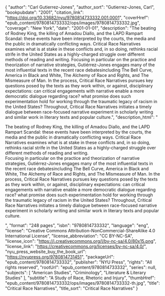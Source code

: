{
  "author": "Carl Gutierrez-Jones",
  "author_sort": "Gutierrez-Jones, Carl",
  "bookpubdate": "2001",
  "citation_link": "https://doi.org/10.33682/nyu/9780814733332.001.0001",
  "coverHref": "epub_content/9780814733332/ops/images/9780814733332.jpg",
  "coverage": "New York",
  "date": "2001-01-01",
  "description": "The beating of Rodney King, the killing of Amadou Diallo, and the LAPD Rampart Scandal: these events have been interpreted by the courts, the media and the public in dramatically conflicting ways. Critical Race Narratives examines what is at stake in these conflicts and, in so doing, rethinks racial strife in the United States as a highly-charged struggle over different methods of reading and writing. Focusing in particular on the practice and theorization of narrative strategies, Gutiérrez-Jones engages many of the most influential texts in the recent race debatesincluding The Bell Curve, America in Black and White, The Alchemy of Race and Rights, and The Mismeasure of Man.  In the process, Critical Race Narratives pursues key questions posed by the texts as they work within, or against, disciplinary expectations: can critical engagements with narrative enable a more democratic dialogue regarding race? what promise does such experimentation hold for working through the traumatic legacy of racism in the United States? Throughout, Critical Race Narratives initiates a timely dialogue between race-focused narrative experiment in scholarly writing and similar work in literary texts and popular culture.",
  "description_html": "<p>The beating of Rodney King, the killing of Amadou Diallo, and the LAPD Rampart Scandal: these events have been interpreted by the courts, the media and the public in dramatically conflicting ways. Critical Race Narratives examines what is at stake in these conflicts and, in so doing, rethinks racial strife in the United States as a highly-charged struggle over different methods of reading and writing.<br> Focusing in particular on the practice and theorization of narrative strategies, Gutiérrez-Jones engages many of the most influential texts in the recent race debatesincluding The Bell Curve, America in Black and White, The Alchemy of Race and Rights, and The Mismeasure of Man.  In the process, Critical Race Narratives pursues key questions posed by the texts as they work within, or against, disciplinary expectations: can critical engagements with narrative enable a more democratic dialogue regarding race? what promise does such experimentation hold for working through the traumatic legacy of racism in the United States? Throughout, Critical Race Narratives initiates a timely dialogue between race-focused narrative experiment in scholarly writing and similar work in literary texts and popular culture.</p>",
  "format": "248 pages",
  "isbn": "9780814733332",
  "language": "eng",
  "license": "Creative Commons Attribution-NonCommercial-ShareAlike 4.0 International License",
  "license_abbreviation": "CC BY-NC-SA",
  "license_icon": "https://i.creativecommons.org/l/by-nc-sa/4.0/80x15.png",
  "license_link": "https://creativecommons.org/licenses/by-nc-sa/4.0/",
  "nyu_press_website_buy_the_book_url": "https://nyupress.org/9780814731451",
  "packageUrl": "epub_content/9780814733332",
  "publisher": "NYU Press",
  "rights": "All rights reserved",
  "rootUrl": "epub_content/9780814733332",
  "series": null,
  "subjects": [
    "American Studies",
    "Criminology",
    "Literature & Literary Studies"
  ],
  "subtitle": "A Study of Race, Rhetoric and Injury",
  "thumbHref": "epub_content/9780814733332/ops/images/9780814733332-th.jpg",
  "title": "Critical Race Narratives",
  "title_sort": "Critical Race Narratives"
}
